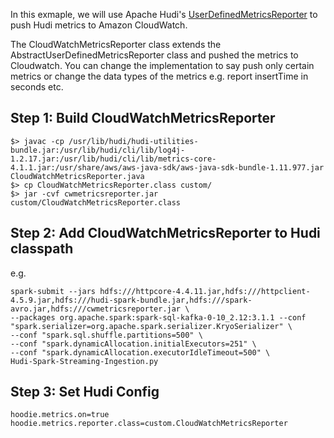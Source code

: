 In this exmaple, we will use Apache Hudi's [UserDefinedMetricsReporter](https://hudi.apache.org/docs/metrics.html#userdefinedmetricsreporter) to push Hudi metrics to Amazon CloudWatch. 

The CloudWatchMetricsReporter class extends the AbstractUserDefinedMetricsReporter class and pushed the metrics to Cloudwatch. You can change the implementation to say push only certain metrics or change the data types of the metrics e.g. report insertTime in seconds etc.

## Step 1: Build CloudWatchMetricsReporter

```
$> javac -cp /usr/lib/hudi/hudi-utilities-bundle.jar:/usr/lib/hudi/cli/lib/log4j-1.2.17.jar:/usr/lib/hudi/cli/lib/metrics-core-4.1.1.jar:/usr/share/aws/aws-java-sdk/aws-java-sdk-bundle-1.11.977.jar CloudWatchMetricsReporter.java
$> cp CloudWatchMetricsReporter.class custom/
$> jar -cvf cwmetricsreporter.jar custom/CloudWatchMetricsReporter.class
```

## Step 2: Add CloudWatchMetricsReporter to Hudi classpath

e.g. 

```
spark-submit --jars hdfs:///httpcore-4.4.11.jar,hdfs:///httpclient-4.5.9.jar,hdfs:///hudi-spark-bundle.jar,hdfs:///spark-avro.jar,hdfs:///cwmetricsreporter.jar \
--packages org.apache.spark:spark-sql-kafka-0-10_2.12:3.1.1 --conf "spark.serializer=org.apache.spark.serializer.KryoSerializer" \
--conf "spark.sql.shuffle.partitions=500" \
--conf "spark.dynamicAllocation.initialExecutors=251" \
--conf "spark.dynamicAllocation.executorIdleTimeout=500" \
Hudi-Spark-Streaming-Ingestion.py
```

## Step 3: Set Hudi Config

```
hoodie.metrics.on=true
hoodie.metrics.reporter.class=custom.CloudWatchMetricsReporter
```


